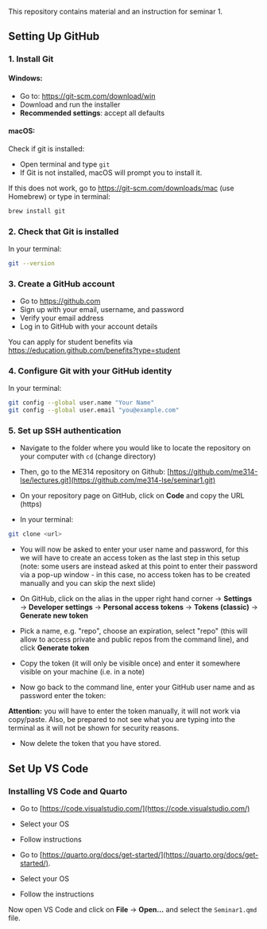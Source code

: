 This repository contains material and an instruction for seminar 1. 

## Setting Up GitHub

### 1. Install Git

#### Windows:
- Go to: https://git-scm.com/download/win
- Download and run the installer
- **Recommended settings**: accept all defaults

#### macOS:
Check if git is installed:
- Open terminal and type `git`
- If Git is not installed, macOS will prompt you to install it.

If this does not work, go to https://git-scm.com/downloads/mac (use Homebrew) or type in terminal:
```bash
brew install git
```

### 2. Check that Git is installed

In your terminal:
```bash
git --version
```

### 3. Create a GitHub account

- Go to https://github.com
- Sign up with your email, username, and password
- Verify your email address
- Log in to GitHub with your account details

You can apply for student benefits via https://education.github.com/benefits?type=student

### 4. Configure Git with your GitHub identity

In your terminal:
```bash
git config --global user.name "Your Name"
git config --global user.email "you@example.com"
```

### 5. Set up SSH authentication

- Navigate to the folder where you would like to locate the repository on your computer with `cd` (change directory)

- Then, go to the ME314 repository on Github: [https://github.com/me314-lse/lectures.git](https://github.com/me314-lse/seminar1.git)

- On your repository page on GitHub, click on **Code** and copy the URL (https)

- In your terminal:
```bash
git clone <url>
```

- You will now be asked to enter your user name and password, for this we will have to create an access token as the last step in this setup (note: some users are instead asked at this point to enter their password via a pop-up window - in this case, no access token has to be created manually and you can skip the next slide)

- On GitHub, click on the alias in the upper right hand corner → **Settings** → **Developer settings** → **Personal access tokens** → **Tokens (classic)** → **Generate new token**

- Pick a name, e.g. "repo", choose an expiration, select "repo" (this will allow to access private and public repos from the command line), and click **Generate token**

- Copy the token (it will only be visible once) and enter it somewhere visible on your machine (i.e. in a note)
- Now go back to the command line, enter your GitHub user name and as password enter the token:

**Attention:** you will have to enter the token manually, it will not work via copy/paste. Also, be prepared to not see what you are typing into the terminal as it will not be shown for security reasons.

- Now delete the token that you have stored.

## Set Up VS Code

### Installing VS Code and Quarto

- Go to [https://code.visualstudio.com/](https://code.visualstudio.com/)
- Select your OS
- Follow instructions

- Go to [https://quarto.org/docs/get-started/](https://quarto.org/docs/get-started/).
- Select your OS
- Follow the instructions

  
Now open VS Code and click on **File** → **Open…** and select the `Seminar1.qmd` file.
